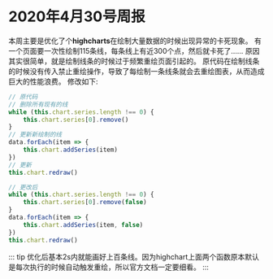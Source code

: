 # 2020年4月30号周报

本周主要是优化了个**highcharts**在绘制大量数据的时候出现异常的卡死现象。
有一个页面要一次性绘制115条线，每条线上有近300个点，然后就卡死了……
原因其实很简单，就是绘制线条的时候过于频繁重绘页面引起的。
原代码在绘制线条的时候没有传入禁止重绘操作，导致了每绘制一条线条就会去重绘图表，从而造成巨大的性能浪费。
修改如下: 
```js
// 原代码
// 删除所有现有的线
while (this.chart.series.length !== 0) {
    this.chart.series[0].remove()
}
// 更新新绘制的线
data.forEach(item => {
    this.chart.addSeries(item)
})
// 更新
this.chart.redraw()

// 更改后
while (this.chart.series.length !== 0) {
    this.chart.series[0].remove(false)
}
data.forEach(item => {
    this.chart.addSeries(item, false)
})
this.chart.redraw()
```

::: tip
优化后基本2s内就能画好上百条线。因为highchart上面两个函数原本默认是每次执行的时候自动触发重绘，所以官方文档一定要细看。
:::